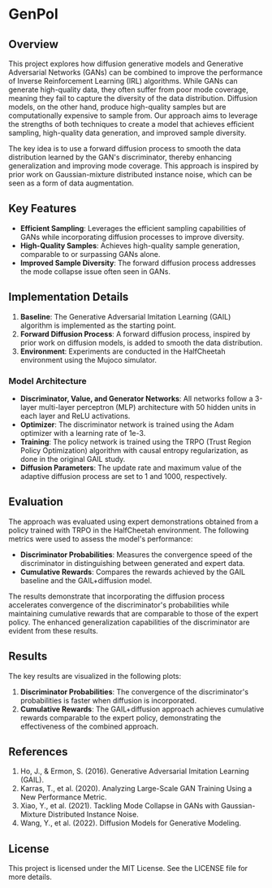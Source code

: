 # GenPol

## Overview
This project explores how diffusion generative models and Generative Adversarial Networks (GANs) can be combined to improve the performance of Inverse Reinforcement Learning (IRL) algorithms. While GANs can generate high-quality data, they often suffer from poor mode coverage, meaning they fail to capture the diversity of the data distribution. Diffusion models, on the other hand, produce high-quality samples but are computationally expensive to sample from. Our approach aims to leverage the strengths of both techniques to create a model that achieves efficient sampling, high-quality data generation, and improved sample diversity.

The key idea is to use a forward diffusion process to smooth the data distribution learned by the GAN's discriminator, thereby enhancing generalization and improving mode coverage. This approach is inspired by prior work on Gaussian-mixture distributed instance noise, which can be seen as a form of data augmentation.

## Key Features
- **Efficient Sampling**: Leverages the efficient sampling capabilities of GANs while incorporating diffusion processes to improve diversity.
- **High-Quality Samples**: Achieves high-quality sample generation, comparable to or surpassing GANs alone.
- **Improved Sample Diversity**: The forward diffusion process addresses the mode collapse issue often seen in GANs.

## Implementation Details
1. **Baseline**: The Generative Adversarial Imitation Learning (GAIL) algorithm is implemented as the starting point.
2. **Forward Diffusion Process**: A forward diffusion process, inspired by prior work on diffusion models, is added to smooth the data distribution.
3. **Environment**: Experiments are conducted in the HalfCheetah environment using the Mujoco simulator.

### Model Architecture
- **Discriminator, Value, and Generator Networks**: All networks follow a 3-layer multi-layer perceptron (MLP) architecture with 50 hidden units in each layer and ReLU activations.
- **Optimizer**: The discriminator network is trained using the Adam optimizer with a learning rate of 1e-3.
- **Training**: The policy network is trained using the TRPO (Trust Region Policy Optimization) algorithm with causal entropy regularization, as done in the original GAIL study.
- **Diffusion Parameters**: The update rate and maximum value of the adaptive diffusion process are set to 1 and 1000, respectively.

## Evaluation
The approach was evaluated using expert demonstrations obtained from a policy trained with TRPO in the HalfCheetah environment. The following metrics were used to assess the model's performance:
- **Discriminator Probabilities**: Measures the convergence speed of the discriminator in distinguishing between generated and expert data.
- **Cumulative Rewards**: Compares the rewards achieved by the GAIL baseline and the GAIL+diffusion model.

The results demonstrate that incorporating the diffusion process accelerates convergence of the discriminator's probabilities while maintaining cumulative rewards that are comparable to those of the expert policy. The enhanced generalization capabilities of the discriminator are evident from these results.

## Results
The key results are visualized in the following plots:
1. **Discriminator Probabilities**: The convergence of the discriminator's probabilities is faster when diffusion is incorporated.
2. **Cumulative Rewards**: The GAIL+diffusion approach achieves cumulative rewards comparable to the expert policy, demonstrating the effectiveness of the combined approach.

## References
1. Ho, J., & Ermon, S. (2016). Generative Adversarial Imitation Learning (GAIL).
2. Karras, T., et al. (2020). Analyzing Large-Scale GAN Training Using a New Performance Metric.
3. Xiao, Y., et al. (2021). Tackling Mode Collapse in GANs with Gaussian-Mixture Distributed Instance Noise.
4. Wang, Y., et al. (2022). Diffusion Models for Generative Modeling.

## License
This project is licensed under the MIT License. See the LICENSE file for more details.

